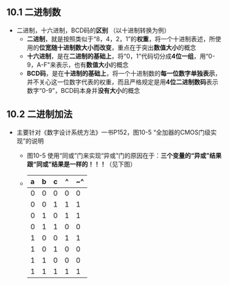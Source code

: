 ## 10.1 二进制数

* 二进制，十六进制，BCD码的**区别** （以十进制转换为例）
  * **二进制**，就是按照类似于“8，4，2，1”的**权重**，将一个十进制表述，所使用的**位宽随十进制数大小而改变**，重点在于突出**数值大小**的概念
  * **十六进制**，是在**二进制的基础上**，将“0，1”代码切分成**4位一组**，用“0-9，A-F"来表示，也有**数值大小**的概念
  * **BCD码**，是在**十进制的基础上**，将一个十进制数的**每一位数字单独表示**，并不关心这一位数字代表的权重，而且严格规定是用**4位二进制数码**表示数字“0-9”，BCD码本身并**没有大小**的概念



## 10.2 二进制加法

* 主要针对《数字设计系统方法》一书P152，图10-5 “全加器的CMOS门级实现”的说明

  * 图10-5 使用“同或”门来实现“异或”门的原因在于：**三个变量的“异或”结果跟“同或”结果是一样的！！！**（见下图）

  * | a    | b    | c    | \^   | ~\^  |
    | :--- | ---- | ---- | ---- | ---- |
    | 0    | 0    | 0    | 0    | 0    |
    | 0    | 0    | 1    | 1    | 1    |
    | 0    | 1    | 0    | 1    | 1    |
    | 0    | 1    | 1    | 0    | 0    |
    | 1    | 0    | 0    | 1    | 1    |
    | 1    | 0    | 1    | 0    | 0    |
    | 1    | 1    | 0    | 0    | 0    |
    | 1    | 1    | 1    | 1    | 1    |

    